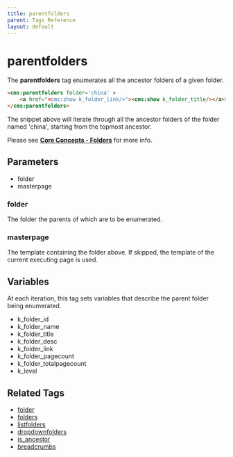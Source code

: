 ```yaml
---
title: parentfolders
parent: Tags Reference
layout: default
---
```


# parentfolders

The **parentfolders** tag enumerates all the ancestor folders of a given folder.

```html
<cms:parentfolders folder='china' >
    <a href="<cms:show k_folder_link/>"><cms:show k_folder_title/></a>&nbsp;>
</cms:parentfolders>
```

The snippet above will iterate through all the ancestor folders of the folder named 'china', starting from the topmost ancestor.

Please see [**Core Concepts - Folders**](../concepts/using-folders.html#parents-and-children) for more info.

## Parameters

* folder
* masterpage

### folder

The folder the parents of which are to be enumerated.

### masterpage

The template containing the folder above. If skipped, the template of the current executing page is used.

## Variables

At each iteration, this tag sets variables that describe the parent folder being enumerated.

* k\_folder\_id
* k\_folder\_name
* k\_folder\_title
* k\_folder\_desc
* k\_folder\_link
* k\_folder\_pagecount
* k\_folder\_totalpagecount
* k\_level

## Related Tags

* [folder](./folder.html)
* [folders](./folders.html)
* [listfolders](./listfolders.html)
* [dropdownfolders](./dropdownfolders.html)
* [is\_ancestor](../is_ancestor.html)
* [breadcrumbs](./breadcrumbs.html)

